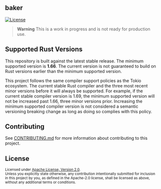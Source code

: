 baker
---------
[![License](https://img.shields.io/badge/License-Apache_2.0-blue.svg)](./LICENSE)

> **Warning**
> This is a work in progress and is not ready for production use.

## Supported Rust Versions

This repository is built against the latest stable release. The minimum supported
version is **1.66**. The current version is not guaranteed to build on Rust versions
earlier than the minimum supported version.

This project follows the same compiler support policies as the Tokio ecosystem.
The current stable Rust compiler and the three most recent minor versions before
it will always be supported. For example, if the current stable compiler version
is 1.69, the minimum supported version will not be increased past 1.66, three minor
versions prior. Increasing the minimum supported compiler version is not considered
a semantic versioning breaking change as long as doing so complies with this policy.

## Contributing

See [CONTRIBUTING.md](CONTRIBUTING.md) for more information about contributing to this project.

## License

<sup>
Licensed under <a href="LICENSE">Apache License, Version 2.0</a>.
</sup>

<br>

<sub>
Unless you explicitly state otherwise, any contribution intentionally submitted
for inclusion in this project by you, as defined in the Apache-2.0 license,
shall be licensed as above, without any additional terms or conditions.
</sub>
